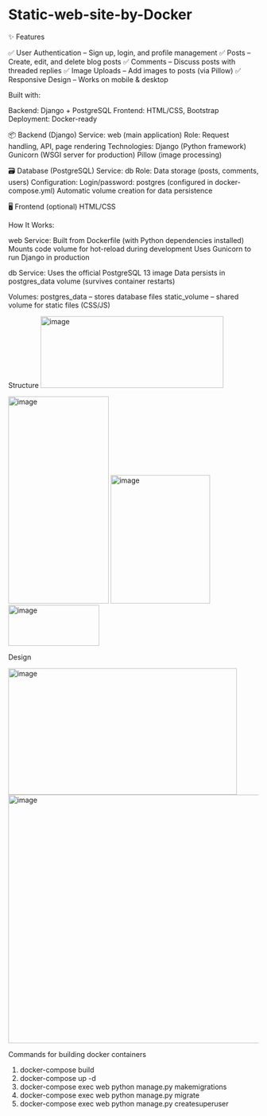 # Static-web-site-by-Docker

✨ Features

✅ User Authentication – Sign up, login, and profile management
✅ Posts – Create, edit, and delete blog posts
✅ Comments – Discuss posts with threaded replies
✅ Image Uploads – Add images to posts (via Pillow)
✅ Responsive Design – Works on mobile & desktop

Built with:

Backend: Django + PostgreSQL
Frontend: HTML/CSS, Bootstrap
Deployment: Docker-ready

📦 Backend (Django)
Service: web (main application)
Role: Request handling, API, page rendering
Technologies:
Django (Python framework)
Gunicorn (WSGI server for production)
Pillow (image processing)

🗃 Database (PostgreSQL)
Service: db
Role: Data storage (posts, comments, users)
Configuration:
Login/password: postgres (configured in docker-compose.yml)
Automatic volume creation for data persistence

🖥 Frontend (optional)
HTML/CSS

How It Works:

web Service:
Built from Dockerfile (with Python dependencies installed)
Mounts code volume for hot-reload during development
Uses Gunicorn to run Django in production

db Service:
Uses the official PostgreSQL 13 image
Data persists in postgres_data volume (survives container restarts)

Volumes:
postgres_data – stores database files
static_volume – shared volume for static files (CSS/JS)

Structure
<img width="368" height="144" alt="image" src="https://github.com/user-attachments/assets/7570d32f-f117-4f2c-8535-76adc0f11c6c" />

<img width="202" height="416" alt="image" src="https://github.com/user-attachments/assets/81be0dd4-aa12-4023-9749-f3c5c14bebf9" />

<img width="200" height="258" alt="image" src="https://github.com/user-attachments/assets/96d3a6bf-7d1b-4bd0-b10a-ae58f320b12e" />

<img width="183" height="82" alt="image" src="https://github.com/user-attachments/assets/ce4d46f5-b200-4d49-876a-0b841e8fdc64" />

Design

<img width="460" height="254" alt="image" src="https://github.com/user-attachments/assets/ab4b42c1-41d8-4727-9756-425d86dbd5f5" />

<img width="1198" height="499" alt="image" src="https://github.com/user-attachments/assets/30186b76-d665-4bf4-a3bd-75c755f6e5df" />


Commands for building docker containers

1. docker-compose build
2. docker-compose up -d
3. docker-compose exec web python manage.py makemigrations
4. docker-compose exec web python manage.py migrate
5. docker-compose exec web python manage.py createsuperuser





